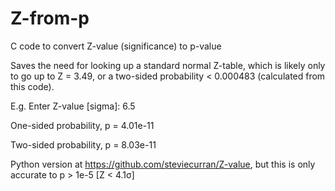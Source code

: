 # Z-from-p
C code to convert Z-value (significance) to p-value 

Saves the need for looking up a standard normal Z-table, which is likely only to go up to Z = 3.49, or a two-sided probability < 0.000483 (calculated from this code).

E.g. Enter Z-value [sigma]: 6.5

One-sided probability, p = 4.01e-11

Two-sided probability, p = 8.03e-11

Python version at https://github.com/steviecurran/Z-value, but this is only accurate to p > 1e-5 [Z < 4.1σ]

